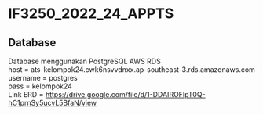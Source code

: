 # IF3250_2022_24_APPTS

## Database
Database menggunakan PostgreSQL AWS RDS<br />
host = ats-kelompok24.cwk6nsvvdnxx.ap-southeast-3.rds.amazonaws.com<br />
username = postgres<br />
pass = kelompok24<br />
Link ERD = https://drive.google.com/file/d/1-DDAIROFIpT0Q-hC1prnSy5ucvL5BfaN/view
